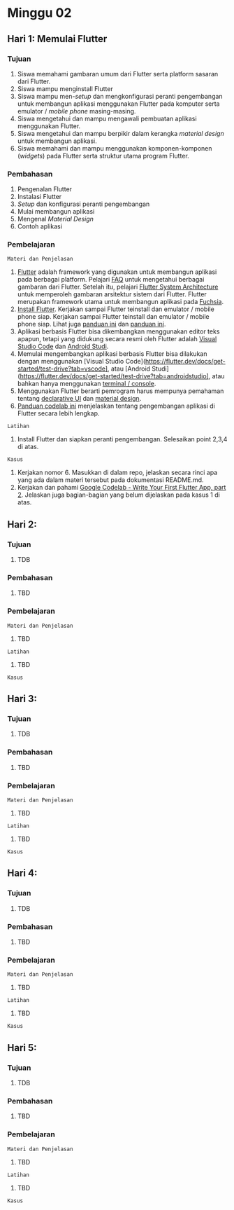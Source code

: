 # Minggu 02

## Hari 1: Memulai Flutter

### Tujuan

1. Siswa memahami gambaran umum dari Flutter serta platform sasaran dari Flutter.
2. Siswa mampu menginstall Flutter
3. Siswa mampu men-*setup* dan mengkonfigurasi peranti pengembangan untuk membangun aplikasi
   menggunakan Flutter pada komputer serta emulator / *mobile phone* masing-masing.
4. Siswa mengetahui dan mampu mengawali pembuatan aplikasi menggunakan Flutter.
5. Siswa mengetahui dan mampu berpikir dalam kerangka *material design* untuk membangun aplikasi.
6. Siswa memahami dan mampu menggunakan komponen-komponen (*widgets*) pada Flutter serta struktur
   utama program Flutter.

### Pembahasan

1. Pengenalan Flutter
2. Instalasi Flutter
3. *Setup* dan konfigurasi peranti pengembangan
4. Mulai membangun aplikasi
5. Mengenal *Material Design*
6. Contoh aplikasi

### Pembelajaran

```
Materi dan Penjelasan
```

1. [Flutter](https://flutter/dev) adalah framework yang digunakan untuk membangun aplikasi pada
   berbagai platform. Pelajari [FAQ](https://flutter.dev/docs/resources/faq) untuk mengetahui
   berbagai gambaran dari Flutter. Setelah itu, pelajari [Flutter System
   Architecture](https://docs.google.com/presentation/d/1cw7A4HbvM_Abv320rVgPVGiUP2msVs7tfGbkgdrTy0I/edit#slide=id.gbb3c3233b_0_162)
   untuk memperoleh gambaran arsitektur sistem dari Flutter. Flutter merupakan framework utama untuk
   membangun aplikasi pada [Fuchsia](https://fuchsia.dev/).
2. [Install Flutter](https://flutter.dev/docs/get-started/install). Kerjakan sampai Flutter
   teinstall dan emulator / mobile phone siap. Kerjakan sampai Flutter teinstall dan emulator /
   mobile phone siap. Lihat juga [panduan
   ini](https://medium.com/@kamiwabi.id/menyiapkan-lingkungan-pengembangan-untuk-flutter-9c8edf48715e)
   dan [panduan ini](https://medium.com/@kamiwabi.id/flutter-pada-real-device-a54c9795cf74).
3. Aplikasi berbasis Flutter bisa dikembangkan menggunakan editor teks apapun, tetapi yang didukung
   secara resmi oleh Flutter adalah [Visual Studio
   Code](https://flutter.dev/docs/get-started/editor?tab=vscode) dan [Android
   Studi](https://flutter.dev/docs/get-started/editor?tab=androidstudio).
4. Memulai mengembangkan aplikasi berbasis Flutter bisa dilakukan dengan menggunakan [Visual Studio
   Code](https://flutter.dev/docs/get-started/test-drive?tab=vscode], atau [Android
   Studi](https://flutter.dev/docs/get-started/test-drive?tab=androidstudio], atau bahkan hanya menggunakan [terminal / console](https://flutter.dev/docs/get-started/test-drive?tab=terminal).
5. Menggunakan Flutter berarti pemrogram harus mempunya pemahaman tentang [declarative
   UI](https://flutter.dev/docs/get-started/flutter-for/declarative) dan [material
   design](https://material.io/collections/getting-started/).
6. [Panduan codelab ini](https://flutter.dev/docs/get-started/codelab) menjelaskan tentang
   pengembangan aplikasi di Flutter secara lebih lengkap.


```
Latihan
```

1. Install Flutter dan siapkan peranti pengembangan. Selesaikan point 2,3,4 di atas.

```
Kasus
```

1. Kerjakan nomor 6. Masukkan di dalam repo, jelaskan secara rinci apa yang ada dalam materi
   tersebut pada dokumentasi README.md.
2. Kerjakan dan pahami [Google Codelab - Write Your First Flutter App, part
   2](https://codelabs.developers.google.com/codelabs/first-flutter-app-pt2/#0). Jelaskan juga
   bagian-bagian yang belum dijelaskan pada kasus 1 di atas.

## Hari 2:

### Tujuan

1. TDB

### Pembahasan

1. TBD

### Pembelajaran

```
Materi dan Penjelasan
```

1. TBD

```
Latihan
```

1. TBD


```
Kasus
```



## Hari 3:

### Tujuan

1. TDB

### Pembahasan

1. TBD

### Pembelajaran

```
Materi dan Penjelasan
```

1. TBD

```
Latihan
```

1. TBD


```
Kasus
```


## Hari 4:

### Tujuan

1. TDB

### Pembahasan

1. TBD

### Pembelajaran

```
Materi dan Penjelasan
```

1. TBD

```
Latihan
```

1. TBD


```
Kasus
```


## Hari 5:

### Tujuan

1. TDB

### Pembahasan

1. TBD

### Pembelajaran

```
Materi dan Penjelasan
```

1. TBD

```
Latihan
```

1. TBD


```
Kasus
```



